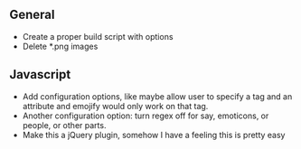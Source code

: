 ## General
* Create a proper build script with options
* Delete *.png images

## Javascript
* Add configuration options, like maybe allow user to specify a tag and an attribute and emojify would only work on that tag.
* Another configuration option: turn regex off for say, emoticons, or people, or other parts.
* Make this a jQuery plugin, somehow I have a feeling this is pretty easy